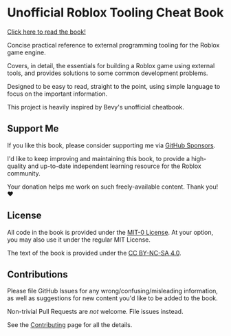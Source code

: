 # Unofficial Roblox Tooling Cheat Book

[Click here to read the book!](https://roblox-cheatbook.github.io)

Concise practical reference to external programming tooling for the Roblox game
engine.

Covers, in detail, the essentials for building a Roblox game using external
tools, and provides solutions to some common development problems.

Designed to be easy to read, straight to the point, using simple language to
focus on the important information.

This project is heavily inspired by Bevy's unofficial cheatbook.

## Support Me

If you like this book, please consider supporting me via [GitHub Sponsors](https://github.com/sponsors/grilme99).

I'd like to keep improving and maintaining this book, to provide a high-quality
and up-to-date independent learning resource for the Roblox community.

Your donation helps me work on such freely-available content. Thank you! ❤️

## License

All code in the book is provided under the
[MIT-0 License](https://github.com/roblox-cheatbook/mit-0).
At your option, you may also use it under the regular MIT License.

The text of the book is provided under the
[CC BY-NC-SA 4.0](https://creativecommons.org/licenses/by-nc-sa/4.0/).

## Contributions

Please file GitHub Issues for any wrong/confusing/misleading information, as
well as suggestions for new content you'd like to be added to the book.

Non-trivial Pull Requests are *not* welcome. File issues instead.

See the [Contributing](./src/contributing.md) page for all the details.